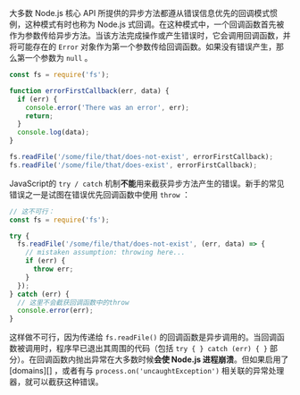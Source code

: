 
<!--type=misc-->

大多数 Node.js 核心 API 所提供的异步方法都遵从错误信息优先的回调模式惯例，这种模式有时也称为 Node.js 式回调。在这种模式中，一个回调函数首先被作为参数传给异步方法。当该方法完成操作或产生错误时，它会调用回调函数，并将可能存在的 `Error` 对象作为第一个参数传给回调函数。如果没有错误产生，那么第一个参数为 `null` 。

```js
const fs = require('fs');

function errorFirstCallback(err, data) {
  if (err) {
    console.error('There was an error', err);
    return;
  }
  console.log(data);
}

fs.readFile('/some/file/that/does-not-exist', errorFirstCallback);
fs.readFile('/some/file/that/does-exist', errorFirstCallback);
```

JavaScript的 `try / catch` 机制**不能**用来截获异步方法产生的错误。新手的常见错误之一是试图在错误优先回调函数中使用 `throw` ：
```js
// 这不可行：
const fs = require('fs');

try {
  fs.readFile('/some/file/that/does-not-exist', (err, data) => {
    // mistaken assumption: throwing here...
    if (err) {
      throw err;
    }
  });
} catch (err) {
  // 这里不会截获回调函数中的throw
  console.error(err);
}
```

这样做不可行，因为传递给 `fs.readFile()` 的回调函数是异步调用的。当回调函数被调用时，程序早已退出其周围的代码（包括 `try { } catch (err) { }` 部分）。在回调函数内抛出异常在大多数时候**会使 Node.js 进程崩溃**。但如果启用了 [domains][] ，或者有与 `process.on('uncaughtException')` 相关联的异常处理器，就可以截获这种错误。

